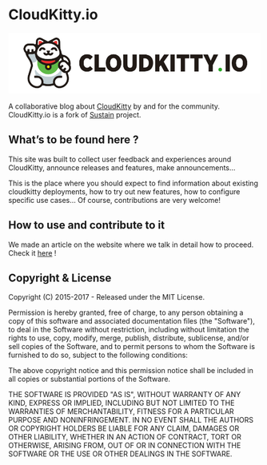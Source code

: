 
# CloudKitty.io

![cloudkitty.io](https://raw.githubusercontent.com/objectiflibre/cloudkitty.io/master/assets/images/cloudkittyio.png)

A collaborative blog about [CloudKitty](https://github.com/openstack/cloudkitty) by and for the community.
CloudKitty.io is a fork of [Sustain](https://github.com/jekyller/sustain) project.


## What’s to be found here ?

This site was built to collect user feedback and experiences around CloudKitty, announce releases and features, make announcements…

This is the place where you should expect to find information about existing cloudkitty deployments, how to try out new features, how to configure specific use cases… Of course, contributions are very welcome!


## How to use and contribute to it

We made an article on the website where we talk in detail how to proceed. Check it [here](https://objectiflibre.github.io/cloudkitty.io/introducing-cloudkittyio.html) !


## Copyright & License

Copyright (C) 2015-2017 - Released under the MIT License.

Permission is hereby granted, free of charge, to any person obtaining a copy of this software and associated documentation files (the "Software"), to deal in the Software without restriction, including without limitation the rights to use, copy, modify, merge, publish, distribute, sublicense, and/or sell copies of the Software, and to permit persons to whom the Software is furnished to do so, subject to the following conditions:

The above copyright notice and this permission notice shall be included in all copies or substantial portions of the Software.

THE SOFTWARE IS PROVIDED "AS IS", WITHOUT WARRANTY OF ANY KIND, EXPRESS OR IMPLIED, INCLUDING BUT NOT LIMITED TO THE WARRANTIES OF MERCHANTABILITY, FITNESS FOR A PARTICULAR PURPOSE AND
NONINFRINGEMENT. IN NO EVENT SHALL THE AUTHORS OR COPYRIGHT HOLDERS BE LIABLE FOR ANY CLAIM, DAMAGES OR OTHER LIABILITY, WHETHER IN AN ACTION OF CONTRACT, TORT OR OTHERWISE, ARISING FROM, OUT OF OR IN CONNECTION WITH THE SOFTWARE OR THE USE OR OTHER DEALINGS IN THE SOFTWARE.
